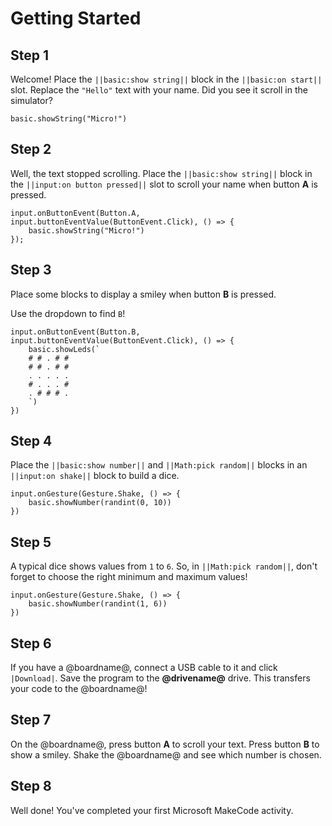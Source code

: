 # Getting Started

## Step 1

Welcome! Place the ``||basic:show string||`` block in the ``||basic:on start||`` slot. Replace the ``"Hello"`` text with your name. Did you see it scroll in the simulator?

```blocks
basic.showString("Micro!")
```

## Step 2

Well, the text stopped scrolling. Place the ``||basic:show string||`` block in the ``||input:on button pressed||`` slot to scroll your name when button **A** is pressed.

```blocks
input.onButtonEvent(Button.A, input.buttonEventValue(ButtonEvent.Click), () => {
    basic.showString("Micro!")
});
```

## Step 3

Place some blocks to display a smiley when button **B** is pressed.

Use the dropdown to find ``B``!

```blocks
input.onButtonEvent(Button.B, input.buttonEventValue(ButtonEvent.Click), () => {
    basic.showLeds(`
    # # . # #
    # # . # #
    . . . . .
    # . . . #
    . # # # .
    `)
})
```

## Step 4

Place the ``||basic:show number||`` and ``||Math:pick random||`` blocks in an ``||input:on shake||`` block to build a dice.

```blocks
input.onGesture(Gesture.Shake, () => {
    basic.showNumber(randint(0, 10))
})
```

## Step 5

A typical dice shows values from `1` to `6`. So, in ``||Math:pick random||``, don't forget to choose the right minimum and maximum values!

```blocks
input.onGesture(Gesture.Shake, () => {
    basic.showNumber(randint(1, 6))
})
```

## Step 6

If you have a @boardname@, connect a USB cable to it and click ``|Download|``. Save the program to the **@drivename@** drive. This transfers your code to the @boardname@!

## Step 7

On the @boardname@, press button **A** to scroll your text. Press button **B** to show a smiley. Shake the @boardname@ and see which number is chosen.

## Step 8

Well done! You've completed your first Microsoft MakeCode activity.
